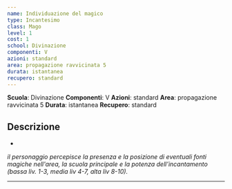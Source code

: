 ```yaml
---
name: Individuazione del magico
type: Incantesimo
class: Mago
level: 1
cost: 1
school: Divinazione
componenti: V
azioni: standard
area: propagazione ravvicinata 5
durata: istantanea
recupero: standard
---
```

**Scuola**: Divinazione
**Componenti**: V
**Azioni**: standard
**Area**: propagazione ravvicinata 5
**Durata**: istantanea
**Recupero**: standard

**Descrizione**
-

-

*il personaggio percepisce la presenza e la posizione di eventuali fonti magiche nell'area, la scuola principale e la potenza dell’incantamento (bassa liv. 1-3, media liv 4-7, alta liv 8-10).*

---